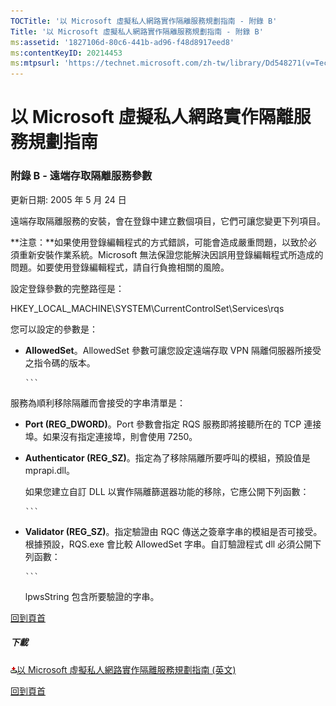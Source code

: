 ```yaml
---
TOCTitle: '以 Microsoft 虛擬私人網路實作隔離服務規劃指南 - 附錄 B'
Title: '以 Microsoft 虛擬私人網路實作隔離服務規劃指南 - 附錄 B'
ms:assetid: '1827106d-80c6-441b-ad96-f48d8917eed8'
ms:contentKeyID: 20214453
ms:mtpsurl: 'https://technet.microsoft.com/zh-tw/library/Dd548271(v=TechNet.10)'
---
```


以 Microsoft 虛擬私人網路實作隔離服務規劃指南
=============================================

### 附錄 B - 遠端存取隔離服務參數

更新日期: 2005 年 5 月 24 日

遠端存取隔離服務的安裝，會在登錄中建立數個項目，它們可讓您變更下列項目。

**注意：**如果使用登錄編輯程式的方式錯誤，可能會造成嚴重問題，以致於必須重新安裝作業系統。Microsoft 無法保證您能解決因誤用登錄編輯程式所造成的問題。如要使用登錄編輯程式，請自行負擔相關的風險。

設定登錄參數的完整路徑是：

HKEY\_LOCAL\_MACHINE\\SYSTEM\\CurrentControlSet\\Services\\rqs

您可以設定的參數是：

-   **AllowedSet**。AllowedSet 參數可讓您設定遠端存取 VPN 隔離伺服器所接受之指令碼的版本。

    
        ```
服務為順利移除隔離而會接受的字串清單是：

-   **Port (REG\_DWORD)**。Port 參數會指定 RQS 服務即將接聽所在的 TCP 連接埠。如果沒有指定連接埠，則會使用 7250。

-   **Authenticator (REG\_SZ)**。指定為了移除隔離所要呼叫的模組，預設值是 mprapi.dll。

    如果您建立自訂 DLL 以實作隔離篩選器功能的移除，它應公開下列函數：

    
        ```
<!-- -->

-   **Validator (REG\_SZ)**。指定驗證由 RQC 傳送之簽章字串的模組是否可接受。根據預設，RQS.exe 會比較 AllowedSet 字串。自訂驗證程式 dll 必須公開下列函數：

    
        ```
    lpwsString 包含所要驗證的字串。

[](#mainsection)[回到頁首](#mainsection)

##### 下載

[![](images/Dd548271.icon_exe(zh-tw,TechNet.10).gif)](http://go.microsoft.com/fwlink/?linkid=41308)[以 Microsoft 虛擬私人網路實作隔離服務規劃指南 (英文)](http://go.microsoft.com/fwlink/?linkid=41308)

[](#mainsection)[回到頁首](#mainsection)

